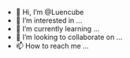 - 👋 Hi, I’m @Luencube
- 👀 I’m interested in ...
- 🌱 I’m currently learning ...
- 💞️ I’m looking to collaborate on ...
- 📫 How to reach me ...

<!---
Luencube/Luencube is a ✨ special ✨ repository because its `README.md` (this file) appears on your GitHub profile.
You can click the Preview link to take a look at your changes.
--->
